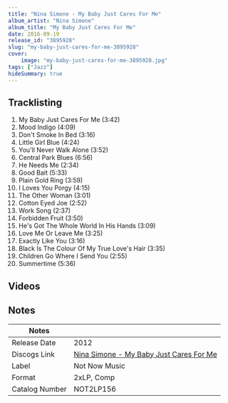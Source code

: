 ```yaml
---
title: "Nina Simone - My Baby Just Cares For Me"
album_artist: "Nina Simone"
album_title: "My Baby Just Cares For Me"
date: 2016-09-19
release_id: "3895928"
slug: "my-baby-just-cares-for-me-3895928"
cover:
    image: "my-baby-just-cares-for-me-3895928.jpg"
tags: ["Jazz"]
hideSummary: true
---
```


## Tracklisting
1. My Baby Just Cares For Me (3:42)
2. Mood Indigo (4:09)
3. Don't Smoke In Bed (3:16)
4. Little Girl Blue (4:24)
5. You'll Never Walk Alone (3:52)
6. Central Park Blues (6:56)
7. He Needs Me (2:34)
8. Good Bait (5:33)
9. Plain Gold Ring (3:59)
10. I Loves You Porgy (4:15)
11. The Other Woman (3:01)
12. Cotton Eyed Joe (2:52)
13. Work Song (2:37)
14. Forbidden Fruit (3:50)
15. He's Got The Whole World In His Hands (3:09)
16. Love Me Or Leave Me (3:25)
17. Exactly Like You (3:16)
18. Black Is The Colour Of My True Love's Hair (3:35)
19. Children Go Where I Send You (2:55)
20. Summertime (5:36)

## Videos


## Notes

| Notes          |             |
| ---------------| ----------- |
| Release Date   | 2012 |
| Discogs Link   | [Nina Simone - My Baby Just Cares For Me](https://www.discogs.com/release/3895928) |
| Label          | Not Now Music |
| Format         | 2xLP, Comp |
| Catalog Number | NOT2LP156 |


